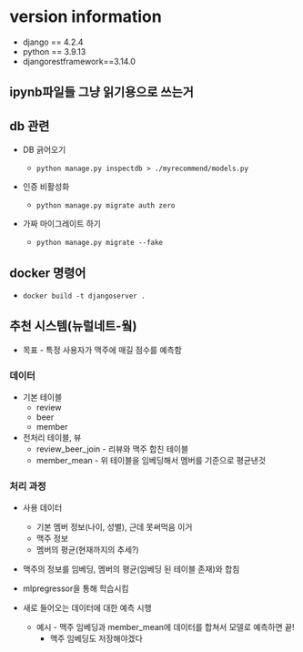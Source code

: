 # version information
* django == 4.2.4
* python == 3.9.13
* djangorestframework==3.14.0

## ipynb파일들 그냥 읽기용으로 쓰는거

## db 관련

* DB 긁어오기
  * `python manage.py inspectdb > ./myrecommend/models.py`

* 인증 비활성화
  * `python manage.py migrate auth zero`
* 가짜 마이그레이트 하기
  * `python manage.py migrate --fake`


## docker 명령어
  * `docker build -t djangoserver .`

## 추천 시스템(뉴럴네트-웤)

* 목표 - 특정 사용자가 맥주에 매길 점수를 예측함

### 데이터

* 기본 테이블
  * review
  * beer
  * member
* 전처리 테이블, 뷰
  * review_beer_join - 리뷰와 맥주 합친 테이블
  * member_mean - 위 테이블을 임베딩해서 멤버를 기준으로 평균낸것

### 처리 과정

* 사용 데이터
  * 기본 멤버 정보(나이, 성별), 근데 못써먹음 이거
  * 맥주 정보
  * 멤버의 평균(현재까지의 추세?)

* 맥주의 정보를 임베딩, 멤버의 평균(임베딩 된 테이블 존재)와 합침
* mlpregressor을 통해 학습시킴
* 새로 들어오는 데이터에 대한 예측 시행
  * 예시 - 맥주 임베딩과 member_mean에 데이터를 합쳐서 모델로 예측하면 끝!
    * 맥주 임베딩도 저장해야겠다